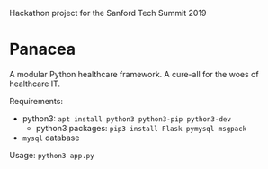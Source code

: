 Hackathon project for the Sanford Tech Summit 2019

# Panacea

A modular Python healthcare framework. A cure-all for the woes of healthcare IT.

Requirements:
- python3: `apt install python3 python3-pip python3-dev`
    - python3 packages: `pip3 install Flask pymysql msgpack`
- `mysql` database

Usage:
`python3 app.py`
